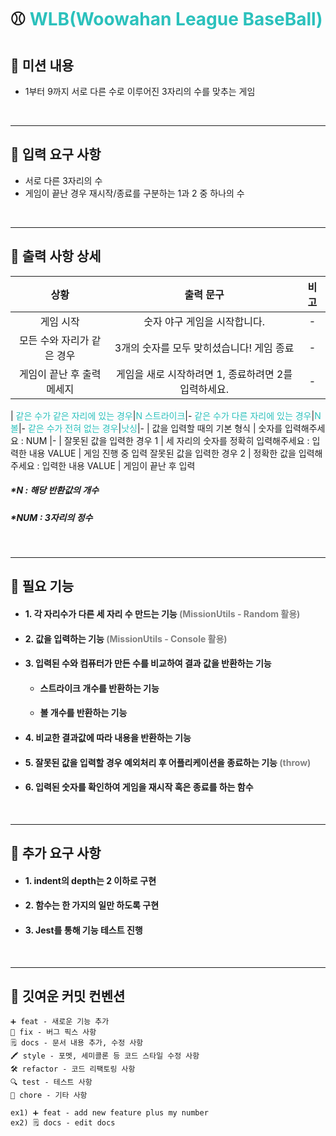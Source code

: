 # ⚾️ <span style="color:#2bc1bc">WLB(Woowahan League BaseBall)</span>

## 📍 **미션 내용**
- 1부터 9까지 서로 다른 수로 이루어진 3자리의 수를 맞추는 게임

<br>
<hr>

## 📍 **입력 요구 사항**

  - 서로 다른 3자리의 수
  - 게임이 끝난 경우 재시작/종료를 구분하는 1과 2 중 하나의 수

<br>
<hr>


## 📍 **출력 사항 상세**

|상황|출력 문구|비고
|:---:|:---:|:---:|
게임 시작 | 숫자 야구 게임을 시작합니다.|-
모든 수와 자리가 같은 경우 | 3개의 숫자를 모두 맞히셨습니다! 게임 종료|-
게임이 끝난 후 출력 메세지 | 게임을 새로 시작하려면 1, 종료하려면 2를 입력하세요.|-
|
<span style="color:#2bc1bc">같은 수가 같은 자리에 있는 경우</span>|<span style="color:#2bc1bc">N 스트라이크</span>|-
<span style="color:#2bc1bc">같은 수가 다른 자리에 있는 경우</span>|<span style="color:#2bc1bc">N 볼</span>|-
<span style="color:#2bc1bc">같은 수가 전혀 없는 경우</span>|<span style="color:#2bc1bc">낫싱</span>|-
|
값을 입력할 때의 기본 형식 | 숫자를 입력해주세요 : NUM |-
|
잘못된 값을 입력한 경우 1 | 세 자리의 숫자를 정확히 입력해주세요 : 입력한 내용 VALUE | 게임 진행 중 입력
잘못된 값을 입력한 경우 2 | 정확한 값을 입력해주세요 : 입력한 내용 VALUE | 게임이 끝난 후 입력

##### *N : 해당 반환값의 개수
##### *NUM : 3자리의 정수

<br>


<hr>

## 📍 **필요 기능**

- #### 1. 각 자리수가 다른 세 자리 수 만드는 기능 <span style="color:gray">(MissionUtils - Random 활용)</span>
- #### 2. 값을 입력하는 기능 <span style="color:gray">(MissionUtils - Console 활용)</span>
- #### 3. 입력된 수와 컴퓨터가 만든 수를 비교하여 결과 값을 반환하는 기능
  - #### 스트라이크 개수를 반환하는 기능
  - #### 볼 개수를 반환하는 기능
- #### 4. 비교한 결과값에 따라 내용을 반환하는 기능
- #### 5. 잘못된 값을 입력할 경우 예외처리 후 어플리케이션을 종료하는 기능 <span style="color:gray">(throw)</span>
- #### 6. 입력된 숫자를 확인하여 게임을 재시작 혹은 종료를 하는 함수


<br>
<hr>

## 📍 **추가 요구 사항**
- #### 1. indent의 depth는 2 이하로 구현
- #### 2. 함수는 한 가지의 일만 하도록 구현
- #### 3. Jest를 통해 기능 테스트 진행

<br>
<hr>

## 📍 **깃여운 커밋 컨벤션**

    ➕ feat - 새로운 기능 추가
    🔧 fix - 버그 픽스 사항
    🗒️ docs - 문서 내용 추가, 수정 사항
    🖍️ style - 포멧, 세미콜론 등 코드 스타일 수정 사항
    🛠 refactor - 코드 리팩토링 사항
    🔍 test - 테스트 사항
    🎸 chore - 기타 사항

    ex1) ➕ feat - add new feature plus my number
    ex2) 🗒️ docs - edit docs

